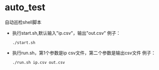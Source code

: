 # auto_test
自动巡检shell脚本

- 执行start.sh,默认输入"ip.csv"，输出"out.csv"
  例子：

  ```
  ./start.sh
  ```

- 执行run.sh，第1个参数是ip csv文件，第二个参数是输出csv文件
  例子：

  ```
  ./run.sh ip.csv out.csv
  ```

  

